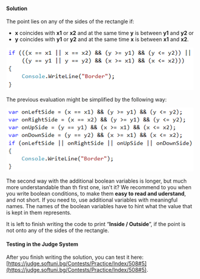 #### Solution

The point lies on any of the sides of the rectangle if:
* **x** coincides with **x1** or **x2** and at the same time **y** is between **y1** and **y2** or
* **y** coincides with **y1** or **y2** and at the same time **x** is between **x1** and **x2**.

![](/assets/chapter-4-images/06.Point-on-rectangle-border-02.png)

The previous evaluation might be simplified by the following way:

![](/assets/chapter-4-images/06.Point-on-rectangle-border-03.png)

The second way with the additional boolean variables is longer, but much more understandable than th first one, isn't it? We recommend to you when you write boolean conditions, to make them **easy to read and uderstand**, and not short. If you need to, use additional variables with meaningful names. The names of the boolean variables have to hint what the value that is kept in them represents.

It is left to finish writing the code to print “**Inside / Outside**”, if the point is not onto any of the sides of the rectangle.

#### Testing in the Judge System

After you finish writing the solution, you can test it here: [https://judge.softuni.bg/Contests/Practice/Index/508#5](https://judge.softuni.bg/Contests/Practice/Index/508#5).